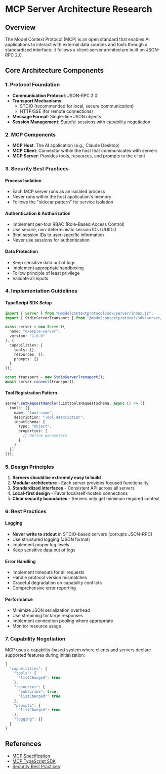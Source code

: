# MCP Server Architecture Research

## Overview
The Model Context Protocol (MCP) is an open standard that enables AI applications to interact with external data sources and tools through a standardized interface. It follows a client-server architecture built on JSON-RPC 2.0.

## Core Architecture Components

### 1. Protocol Foundation
- **Communication Protocol**: JSON-RPC 2.0
- **Transport Mechanisms**: 
  - STDIO (recommended for local, secure communication)
  - HTTP/SSE (for remote connections)
- **Message Format**: Single-line JSON objects
- **Session Management**: Stateful sessions with capability negotiation

### 2. MCP Components
- **MCP Host**: The AI application (e.g., Claude Desktop)
- **MCP Client**: Connector within the host that communicates with servers
- **MCP Server**: Provides tools, resources, and prompts to the client

### 3. Security Best Practices

#### Process Isolation
- Each MCP server runs as an isolated process
- Never runs within the host application's memory
- Follows the "sidecar pattern" for service isolation

#### Authentication & Authorization
- Implement per-tool RBAC (Role-Based Access Control)
- Use secure, non-deterministic session IDs (UUIDs)
- Bind session IDs to user-specific information
- Never use sessions for authentication

#### Data Protection
- Keep sensitive data out of logs
- Implement appropriate sandboxing
- Follow principle of least privilege
- Validate all inputs

### 4. Implementation Guidelines

#### TypeScript SDK Setup
```typescript
import { Server } from "@modelcontextprotocol/sdk/server/index.js";
import { StdioServerTransport } from "@modelcontextprotocol/sdk/server/stdio.js";

const server = new Server({
  name: "example-server",
  version: "1.0.0"
}, {
  capabilities: {
    tools: {},
    resources: {},
    prompts: {}
  }
});

const transport = new StdioServerTransport();
await server.connect(transport);
```

#### Tool Registration Pattern
```typescript
server.setRequestHandler(ListToolsRequestSchema, async () => ({
  tools: [{
    name: "tool-name",
    description: "Tool description",
    inputSchema: {
      type: "object",
      properties: {
        // Define parameters
      }
    }
  }]
}));
```

### 5. Design Principles
1. **Servers should be extremely easy to build**
2. **Modular architecture** - Each server provides focused functionality
3. **Standardized interfaces** - Consistent API across all servers
4. **Local-first design** - Favor local/self-hosted connections
5. **Clear security boundaries** - Servers only get minimum required context

### 6. Best Practices

#### Logging
- **Never write to stdout** in STDIO-based servers (corrupts JSON-RPC)
- Use structured logging (JSON format)
- Implement proper log levels
- Keep sensitive data out of logs

#### Error Handling
- Implement timeouts for all requests
- Handle protocol version mismatches
- Graceful degradation on capability conflicts
- Comprehensive error reporting

#### Performance
- Minimize JSON serialization overhead
- Use streaming for large responses
- Implement connection pooling where appropriate
- Monitor resource usage

### 7. Capability Negotiation
MCP uses a capability-based system where clients and servers declare supported features during initialization:

```typescript
{
  "capabilities": {
    "tools": {
      "listChanged": true
    },
    "resources": {
      "subscribe": true,
      "listChanged": true
    },
    "prompts": {
      "listChanged": true
    },
    "logging": {}
  }
}
```

## References
- [MCP Specification](https://modelcontextprotocol.io/specification)
- [MCP TypeScript SDK](https://github.com/modelcontextprotocol/typescript-sdk)
- [Security Best Practices](https://modelcontextprotocol.io/specification/draft/basic/security_best_practices)